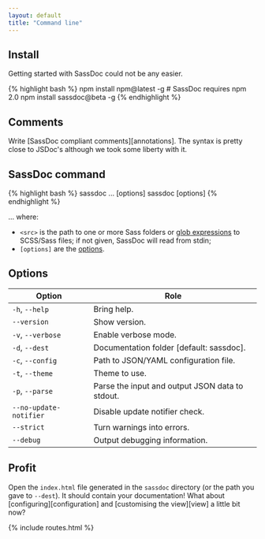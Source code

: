 ```yaml
---
layout: default
title: "Command line"
---
```


## Install

Getting started with SassDoc could not be any easier.

{% highlight bash %}
npm install npm@latest -g # SassDoc requires npm 2.0
npm install sassdoc@beta -g
{% endhighlight %}

## Comments

Write [SassDoc compliant comments][annotations]. The syntax is pretty close to JSDoc's although we took some liberty with it.

## SassDoc command

{% highlight bash %}
sassdoc <src>... [options]
sassdoc [options]
{% endhighlight %}

... where:

* `<src>` is the path to one or more Sass folders or [glob expressions](https://github.com/isaacs/node-glob#glob-primer) to SCSS/Sass files; if not given, SassDoc will read from stdin;
* `[options]` are the [options](#options).

## Options

| Option                 | Role                                            |
|------------------------|-------------------------------------------------|
| `-h`, `--help`         | Bring help.                                     |
| `--version`            | Show version.                                   |
| `-v`, `--verbose`      | Enable verbose mode.                            |
| `-d`, `--dest`         | Documentation folder [default: sassdoc].        |
| `-c`, `--config`       | Path to JSON/YAML configuration file.           |
| `-t`, `--theme`        | Theme to use.                                   |
| `-p`, `--parse`        | Parse the input and output JSON data to stdout. |
| `--no-update-notifier` | Disable update notifier check.                  |
| `--strict`             | Turn warnings into errors.                      |
| `--debug`              | Output debugging information.                   |

## Profit

Open the `index.html` file generated in the `sassdoc` directory (or the path you gave to `--dest`). It should contain your documentation! What about [configuring][configuration] and [customising the view][view] a little bit now?

{% include routes.html %}
